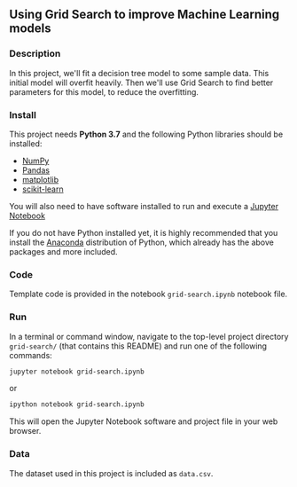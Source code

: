 ## Using Grid Search to improve Machine Learning models

### Description

In this project, we'll fit a decision tree model to some sample data. This initial model will overfit heavily. Then we'll use Grid Search to find better parameters for this model, to reduce the overfitting.

### Install

This project needs  **Python 3.7** and the following Python libraries should be installed:

- [NumPy](http://www.numpy.org/)
- [Pandas](http://pandas.pydata.org)
- [matplotlib](http://matplotlib.org/)
- [scikit-learn](http://scikit-learn.org/stable/)

You will also need to have software installed to run and execute a [Jupyter Notebook](http://ipython.org/notebook.html)

If you do not have Python installed yet, it is highly recommended that you install the [Anaconda](http://continuum.io/downloads) distribution of Python, which already has the above packages and more included.

### Code

Template code is provided in the notebook `grid-search.ipynb` notebook file.

### Run

In a terminal or command window, navigate to the top-level project directory `grid-search/` (that contains this README) and run one of the following commands:

```bash
jupyter notebook grid-search.ipynb
```
or
```bash
ipython notebook grid-search.ipynb
```

This will open the Jupyter Notebook software and project file in your web browser.

### Data

The dataset used in this project is included as `data.csv`.

